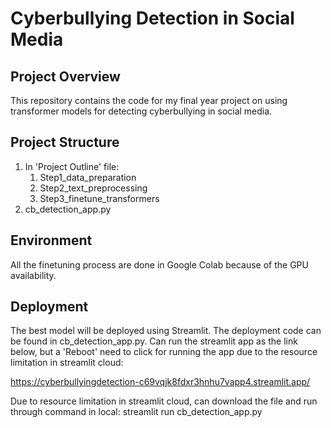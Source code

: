 # Cyberbullying Detection in Social Media
## Project Overview
This repository contains the code for my final year project on using transformer models for detecting cyberbullying in social media.
## Project Structure
1. In 'Project Outline' file:
   1. Step1_data_preparation
   2. Step2_text_preprocessing
   3. Step3_finetune_transformers
2. cb_detection_app.py
## Environment
All the finetuning process are done in Google Colab because of the GPU availability.
## Deployment
The best model will be deployed using Streamlit. The deployment code can be found in cb_detection_app.py.
Can run the streamlit app as the link below, but a 'Reboot' need to click for running the app due to the resource limitation in streamlit cloud:

https://cyberbullyingdetection-c69vqjk8fdxr3hnhu7vapp4.streamlit.app/

Due to resource limitation in streamlit cloud, can download the file and run through command in local:
streamlit run cb_detection_app.py

